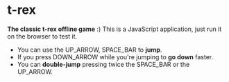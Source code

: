 # t-rex

**The classic t-rex offline game** :)
This is a JavaScript application, just run it on the browser to test it.

- You can use the UP_ARROW, SPACE_BAR to **jump**.
- If you press DOWN_ARROW while you're jumping to **go down** faster.
- You can **double-jump** pressing twice the SPACE_BAR or the UP_ARROW.